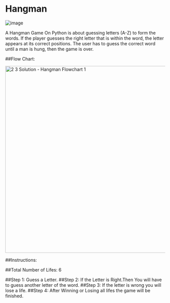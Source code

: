 # Hangman
![image](https://user-images.githubusercontent.com/57057146/126118936-cb9009bc-e848-4581-9707-43b2f976a9c4.png)

A Hangman Game On Python is about guessing letters (A-Z) to form the words. If the player guesses the right letter that is within the word, the letter appears at its correct positions. The user has to guess the correct word until a man is hung, then the game is over.

##Flow Chart:

<img width="588" alt="2 3 Solution - Hangman Flowchart 1" src="https://user-images.githubusercontent.com/57057146/126119244-8edf67ec-d2c4-4c40-be1c-a57759523b3c.png">

##Instructions:

##Total Number of Lifes: 6

##Step 1: Guess a Letter.
##Step 2: If the Letter is Right.Then You will have to guess another letter of the word.
##Step 3: If the letter is wrong you will lose a life.
##Step 4: After Winning or Losing all lifes the game will be finished.
